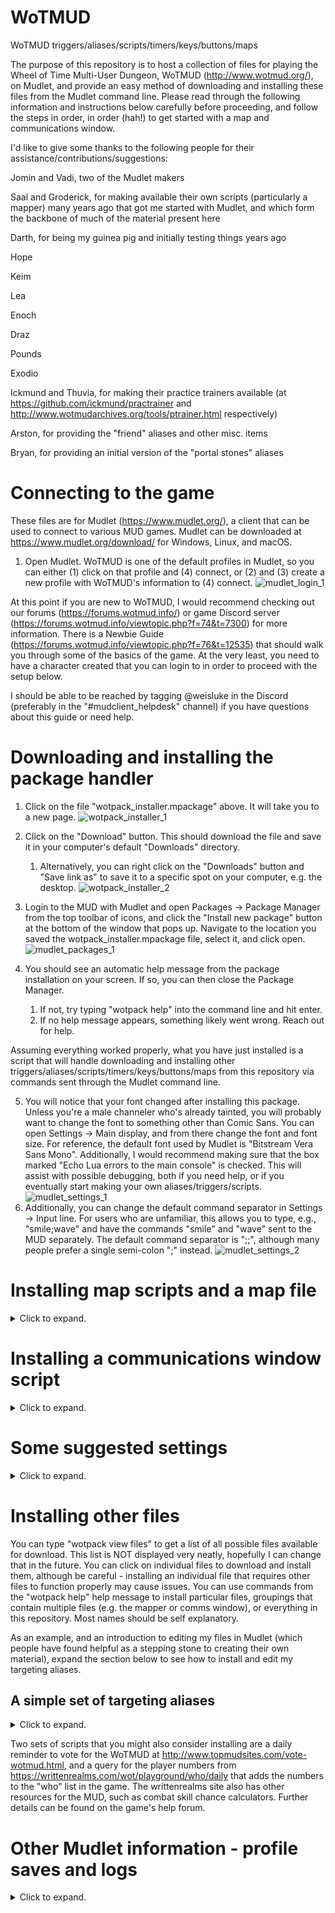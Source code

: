# WoTMUD
WoTMUD triggers/aliases/scripts/timers/keys/buttons/maps

The purpose of this repository is to host a collection of files for playing the Wheel of Time Multi-User Dungeon, WoTMUD (http://www.wotmud.org/), on Mudlet, and provide an easy method of downloading and installing these files from the Mudlet command line. Please read through the following information and instructions below carefully before proceeding, and follow the steps in order, in order (hah!) to get started with a map and communications window. 

I'd like to give some thanks to the following people for their assistance/contributions/suggestions:

Jomin and Vadi, two of the Mudlet makers

Saal and Groderick, for making available their own scripts (particularly a mapper) many years ago that got me started with Mudlet, and which form the backbone of much of the material present here

Darth, for being my guinea pig and initially testing things years ago

Hope

Keim

Lea

Enoch

Draz

Pounds

Exodio

Ickmund and Thuvia, for making their practice trainers available (at https://github.com/ickmund/practrainer and http://www.wotmudarchives.org/tools/ptrainer.html respectively)

Arston, for providing the "friend" aliases and other misc. items

Bryan, for providing an initial version of the "portal stones" aliases


# Connecting to the game

These files are for Mudlet (https://www.mudlet.org/), a client that can be used to connect to various MUD games. Mudlet can be downloaded at https://www.mudlet.org/download/ for Windows, Linux, and macOS.

1. Open Mudlet. WoTMUD is one of the default profiles in Mudlet, so you can either (1) click on that profile and (4) connect, or (2) and (3) create a new profile with WoTMUD's information to (4) connect.
![mudlet_login_1](https://user-images.githubusercontent.com/52049495/137241355-72d43d03-b406-49ad-8623-3eb2d646b96b.png)

At this point if you are new to WoTMUD, I would recommend checking out our forums (https://forums.wotmud.info/) or game Discord server (https://forums.wotmud.info/viewtopic.php?f=74&t=7300) for more information. There is a Newbie Guide (https://forums.wotmud.info/viewtopic.php?f=76&t=12535) that should walk you through some of the basics of the game. At the very least, you need to have a character created that you can login to in order to proceed with the setup below.

I should be able to be reached by tagging @weisluke in the Discord (preferably in the "#mudclient_helpdesk" channel) if you have questions about this guide or need help.

# Downloading and installing the package handler
   
1. Click on the file "wotpack_installer.mpackage" above. It will take you to a new page.
![wotpack_installer_1](https://user-images.githubusercontent.com/52049495/137250032-2c2aef39-d8a9-47da-806a-dfdfaf5f21d9.png)

2. Click on the "Download" button. This should download the file and save it in your computer's default "Downloads" directory.
   1. Alternatively, you can right click on the "Downloads" button and "Save link as" to save it to a specific spot on your computer, e.g. the desktop.
![wotpack_installer_2](https://user-images.githubusercontent.com/52049495/137240737-23e0e19f-5c7e-49de-a497-06e431b414aa.png)

3. Login to the MUD with Mudlet and open Packages -> Package Manager from the top toolbar of icons, and click the "Install new package" button at the bottom of the window that pops up. Navigate to the location you saved the wotpack_installer.mpackage file, select it, and click open. 
![mudlet_packages_1](https://user-images.githubusercontent.com/52049495/137245638-82093947-ec96-4d65-96fb-632570e2612a.png)

4. You should see an automatic help message from the package installation on your screen. If so, you can then close the Package Manager.
   1. If not, try typing "wotpack help" into the command line and hit enter.
   2. If no help message appears, something likely went wrong. Reach out for help. 

Assuming everything worked properly, what you have just installed is a script that will handle downloading and installing other triggers/aliases/scripts/timers/keys/buttons/maps from this repository via commands sent through the Mudlet command line.

5. You will notice that your font changed after installing this package. Unless you're a male channeler who's already tainted, you will probably want to change the font to something other than Comic Sans. You can open Settings -> Main display, and from there change the font and font size. For reference, the default font used by Mudlet is "Bitstream Vera Sans Mono". Additionally, I would recommend making sure that the box marked "Echo Lua errors to the main console" is checked. This will assist with possible debugging, both if you need help, or if you eventually start making your own aliases/triggers/scripts.
![mudlet_settings_1](https://user-images.githubusercontent.com/52049495/137246210-491b3c45-3d6f-452e-9896-fbad996c51fd.png)
6. Additionally, you can change the default command separator in Settings -> Input line. For users who are unfamiliar, this allows you to type, e.g., "smile;wave" and have the commands "smile" and "wave" sent to the MUD separately. The default command separator is ";;", although many people prefer a single semi-colon ";" instead.
![mudlet_settings_2](https://user-images.githubusercontent.com/52049495/137246430-b1498db2-4918-456c-8d11-73e31e1b2739.png)

# Installing map scripts and a map file
<details>
<summary>Click to expand.</summary>
   
1. The first step for installing these map scripts is to remove the generic mapper by going to Packages->Package Manager, clicking on the "generic_mapper", and then clicking "Remove packages". After that, you will need to restart Mudlet and login again. DO NOT SKIP THIS STEP.
![mapper_install_1](https://user-images.githubusercontent.com/52049495/137246750-164a86ff-137a-4be5-8f59-8f9a0544736c.png)

2. Make sure that you have the following settings on the MUD (by typing them into the command line):
   1. "color complete" on. The mapper scripts need the room name colors to properly work.
   2. "brief" off. The mapper will work with brief mode on, just not as well (though still pretty dang well if I do say so myself, given the limitations of picking out rooms from only name and exit combinations). 
3. Type "wotpack install mapper" into the command line and hit enter.
![mapper_install_2](https://user-images.githubusercontent.com/52049495/137254629-cf6e9d2e-8676-40c0-af78-cd6bd581a6f6.png)

4. If things are successful, you should receive some messages along the lines of "(wotpack_installer): New mapper_scripts successfully installed." A help message should pop up. A new window should appear in the top right of the screen as well, though it will say that there are no rooms in the map. This is because we need to download the map file. 
![mapper_install_3](https://user-images.githubusercontent.com/52049495/137247489-22d1b16a-27a7-40c3-9331-ebfcf809c1b1.png)

5. Type "map update". You should again receive some messages about the map file downloading and installing. This may take a moment depending on your internet speed. Once that is done, the message in the top right map window may change to say that you have a map loaded, but Mudlet doesn't know where you are.
![mapper_install_4](https://user-images.githubusercontent.com/52049495/137247712-21450f8b-c8bd-43af-aec3-742d2730d68f.png)

6. Look at your room. You should see a debugging message next to room names, room exits, and direction and look inputs. This is normal. See if the map centers on your position. If the rooms are too small, you can adjust their size at the bottom of the map window (along with the size of the room exit lines). You can also zoom in by scrolling with your mouse wheel on the map window, or (assuming everything has worked properly up to this point) by entering "map zoom 30" into the Mudlet command line.
![mapper_install_5](https://user-images.githubusercontent.com/52049495/137248267-59c8b130-2dfa-4973-959d-7253f640b772.png)

7. You can type "map debug" to turn off the debug messages. If there are problems with the mapper, these messages can be useful in narrowing down what the issue is. 
![mapper_install_6](https://user-images.githubusercontent.com/52049495/137248345-50ee7931-b074-4cb8-9db0-4c4f890f6f8a.png)

8. You can type "map dock", and the map will snap to the left or right side of the screen when you drag it there. This will make the scroll bar visible without you having to move the map window slightly, and allow you to place the map on the left hand side if you prefer.
![mapper_dock](https://user-images.githubusercontent.com/52049495/137255044-54cb16c4-3511-4d2e-b0e7-9bc88faa334a.png)
   
9. You can have the mapper manually gag room descriptions (while still using them to determine where you are) by typing "map brief". 
![mapper_install_7](https://user-images.githubusercontent.com/52049495/138769138-9061d25d-48ae-4e4d-bbd9-2e5c76c8c9a7.png)

## Changing the map appearance
<details>
<summary>Click to expand.</summary>
The appearance of the map can be further changed with some tabs in the settings window, and some aliases I've built into the map script. I won't go into the full details on those here, but I will show a couple. Feel free to reach out to me if you're interested or have questions about more. 
   
1. You can change the appearance of the room marker by going into Settings -> Mapper, and adjusting the room marker info at the bottom.
![mapper_colors_1](https://user-images.githubusercontent.com/52049495/138770304-4abb42d0-38d4-4ea9-9c7d-b25984faff26.png)

2. You can change the color of the map background, room borders, and room connections, by going to Settings -> Mapper colors.
![mapper_colors_2](https://user-images.githubusercontent.com/52049495/138771022-6db353ab-115d-468f-ae86-035639c82bce.png)

3. Rooms on the map have specific "environments" associated with them, e.g. "inside" "water" "drink" "road" "wilderness" etc. The list of environments can be found by typing "colorlegend". The colors associated with a specific environment can be altered by typing "map color environment color", e.g. "map color inside gray" "map color drink blue". Valid colors can be found by typing "viewcolors", which will open up a Mudlet wiki page.
![mapper_colors_3](https://user-images.githubusercontent.com/52049495/138771675-a4139fc1-0017-4c69-8596-39b3a625d870.png)

4. The mapper displays zone and door information for your room beneath the room exits. The colors these display with can be changed by typing "map zonecolor color" and "map doorcolor color", e.g. "map zonecolor red" and "map doorcolor green". The zone info is a clickable link which will open up the WoTMUD wiki (https://wotmud.fandom.com/wiki/WoTMUD_Wiki) page for that zone. You can choose to hide the zone info by typing "map showzone". Zone and door information is always present in the map window itself. 
![mapper_colors_4](https://user-images.githubusercontent.com/52049495/138772824-22244960-6750-4181-9ef6-7aacd5cca136.png)

</details>
   
</details>

# Installing a communications window script
<details>
<summary>Click to expand.</summary>
   
1. To get a communications window that stores says/chats/narrates/etc, type "wotpack install communications" into the command line and hit enter. Test it out by saying something to ensure that it is capturing things properly. If it looks like it installed correctly, you can type "comms debug" as well. New players can "listen all" to ensure that they have chats and narrates enabled on the MUD.
![communications_install_1](https://user-images.githubusercontent.com/52049495/138774404-6e43800e-0df9-4b52-ad9f-905998516a40.png)
   
2. You can change the color of some fields with, e.g., "comms color yells green".
![communications_install_2](https://user-images.githubusercontent.com/52049495/137254036-2623b282-ecc7-4a45-9d3d-c97d875f0bbb.png)
   
3. Much like the map window, the communications window can be docked by typing "comms dock". This will allow it to snap the left or right side of the screen, and additionally to the top of the screen as well.
![communications_install_3](https://user-images.githubusercontent.com/52049495/138775048-33f9cb9c-984b-42d0-ad52-d820d627d1bf.png)

</details>

# Some suggested settings

<details>
<summary>Click to expand.</summary>

If you want to use Mudlet with a dark theme, you can find that option in Settings -> General
![settings_dark_mode](https://user-images.githubusercontent.com/52049495/152900723-78e0348d-5b3b-4643-83e9-3266af5833ba.png)

There is another setting that most WoTMUD players would highly recommend adjusting in Mudlet. It is the additional text wait time option, found in Settings -> Special Options. This setting controls how long Mudlet waits to display text *if it has not received further output from the mud server*. This is most noticeable as a slight delay in the display of the prompt line, if no other mud output is arriving. The default value of 0.300 seconds can be adjusted (3) to make Mudlet wait less time and feel a bit "snappier". The ideal value will depend on your link, but many people have had luck with the 0.010 - 0.050 seconds range. 
Additionally, there is a setting in the special options to not show debug messages for timers smaller than a certain limit (to avoid the potential of spamming the debug output). Personally, I don't display debug info for any timers smaller than 1 second (4), though you may choose a different value if desired.
![settings_special_options](https://user-images.githubusercontent.com/52049495/152901054-53b50f61-d9c9-4f97-994a-a3fb132c0961.png)
   
</details>

# Installing other files

You can type "wotpack view files" to get a list of all possible files available for download. This list is NOT displayed very neatly, hopefully I can change that in the future. You can click on individual files to download and install them, although be careful - installing an individual file that requires other files to function properly may cause issues. You can use commands from the "wotpack help" help message to install particular files, groupings that contain multiple files (e.g. the mapper or comms window), or everything in this repository. Most names should be self explanatory.

As an example, and an introduction to editing my files in Mudlet (which people have found helpful as a stepping stone to creating their own material), expand the section below to see how to install and edit my targeting aliases.

## A simple set of targeting aliases
<details>
<summary>Click to expand.</summary>

Type "wotpack view files" and click on the "targeting" item in the aliases section to download and install them, or type "wotpack install targeting" to install my set of targeting aliases.
![targeting_install_1](https://user-images.githubusercontent.com/52049495/138775890-bc167ef1-b05a-49c7-9b59-499fc3d24ccb.png)
![targeting_install_2](https://user-images.githubusercontent.com/52049495/138775903-1b9fd3a9-488f-4f02-b9bf-df8cde8fe27a.png)
Type "tgt xxx" to set a target. Some specific targets give messages colored by their race on the MUD.
   
"p" is my default alias to "kill target". This can be easily changed. Open up Aliases in Mudlet from the top toolbar, and navigate to the targeting aliases. Expand any subfolders and find the alias to "Attack target". You will see a box named "Pattern:" with "^p$" inside of it. This is a regex pattern that Mudlet matches to either a) send a replacement command to the MUD (as specified in the "Command:" box underneath), or b) execute a sequence of Lua code as specified in the large white space underneath. Regex and Lua are outside the scope of anything I want to cover here currently, but to change the key that you use to "kill target" simply change the "p" to a different letter in the "Pattern:" box. Do NOT, however, get rid of the ^ or $ symbol. Keep them, as they are necessary for Mudlet to match things properly - just change the letter in between to the letter(s) that you would prefer to use.
![targeting_install_3](https://user-images.githubusercontent.com/52049495/138776848-b9761c82-7010-4051-81ec-d0bf204ccfc6.png) 
   
</details>

Two sets of scripts that you might also consider installing are a daily reminder to vote for the WoTMUD at http://www.topmudsites.com/vote-wotmud.html, and a query for the player numbers from https://writtenrealms.com/wot/playground/who/daily that adds the numbers to the "who" list in the game. The writtenrealms site also has other resources for the MUD, such as combat skill chance calculators. Further details can be found on the game's help forum.

# Other Mudlet information - profile saves and logs
<details>
<summary>Click to expand.</summary>
   
Mudlet stores your profile information at (on Windows at least) C:/users/USERNAME/.config/mudlet/profiles/PROFILENAME

E.g., for me, C:/users/lukew/.config/mudlet/profiles/WoTMUD

Inside this folder, there are two subfolders that may be of interest.
![mudlet_profile](https://user-images.githubusercontent.com/52049495/137252774-496ed920-6d9a-42d2-867c-4c550f4ef682.png)

One is named "current", and inside you will find .xml files with filenames corresponding to various dates and times. These files are copies of your profile. It is sometimes useful to back them up on a regular basis, just in case something ever goes wrong with your profile. You can also use those files to easily transfer your profile from one machine to another (copy the file on one machine or upload it to a cloud based service, and then save it in the same location on the new machine, making sure that it is the only file in that folder).
The other folder, "log", contains the log files of the MUD output, if you have enabled logging. You can check whether logging is enabled by either paying attention to the initial lines of Mudlet output when you log in, which tells where the file is being saved (if logging is enabled), or checking that the logging button in the bottom right corner of Mudlet is enabled.
![mudlet_logging](https://user-images.githubusercontent.com/52049495/137253004-3b51b1e3-ee44-47dd-b3df-36367045b189.png)
   
</details>
